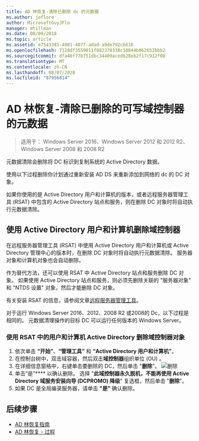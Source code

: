 ```yaml
---
title: AD 林恢复-清除已删除 dc 的元数据
ms.author: joflore
author: MicrosoftGuyJFlo
manager: mtillman
ms.date: 08/09/2018
ms.topic: article
ms.assetid: e7543381-4081-407f-adad-a9de792c6616
ms.openlocfilehash: 7128df3559011f882378338c10844b062652bbb2
ms.sourcegitcommit: dfa48f77b751dbc34409aced628eb2f17c912f08
ms.translationtype: MT
ms.contentlocale: zh-CN
ms.lasthandoff: 08/07/2020
ms.locfileid: "87956814"
---
```

# <a name="ad-forest-recovery---cleaning-metadata-of-removed-writable-domain-controllers"></a>AD 林恢复-清除已删除的可写域控制器的元数据

>适用于： Windows Server 2016、Windows Server 2012 和 2012 R2、Windows Server 2008 和 2008 R2

元数据清除会删除将 DC 标识到复制系统的 Active Directory 数据。

使用以下过程删除你计划通过重新安装 AD DS 来重新添加到网络的 dc 的 DC 对象。

如果你使用的是 Active Directory 用户和计算机的版本，或者远程服务器管理工具 (RSAT) 中包含的 Active Directory 站点和服务，则在删除 DC 对象时将自动执行元数据清除。

## <a name="deleting-a-domain-controller-using-active-directory-users-and-computers"></a>使用 Active Directory 用户和计算机删除域控制器

在远程服务器管理工具 (RSAT) 中使用 Active Directory 用户和计算机或 Active Directory 管理中心的版本时，在删除 DC 对象时将自动执行元数据清除。 服务器对象和计算机对象也会自动删除。

作为替代方法，还可以使用 RSAT 中 Active Directory 站点和服务删除 DC 对象。 如果使用 Active Directory 站点和服务，则必须先删除关联的 "服务器对象" 和 "NTDS 设置" 对象，然后才能删除 DC 对象。

有关安装 RSAT 的信息，请参阅文章[远程服务器管理工具](../../../remote/remote-server-administration-tools.md)。

对于运行 Windows Server 2016、2012、2008 R2 或2008的 Dc，以下过程是相同的。 元数据清理操作的目标 DC 可以运行任何版本的 Windows Server。

### <a name="to-delete-a-domain-controller-object-using-active-directory-users-and-computers-in-rsat"></a>使用 RSAT 中的用户和计算机 Active Directory 删除域控制器对象

1. 依次单击 **“开始”**、**“管理工具”** 和 **“Active Directory 用户和计算机”**。
2. 在控制台树中，双击域容器，然后双击**域控制器**组织单位 (OU) 。
3. 在详细信息窗格中，右键单击要删除的 DC，然后单击 "**删除**"。
   ![删除](media/AD-Forest-Recovery-Cleaning-Metadata/delete1.png)
4. 单击“是”**** 以确认删除。 选择 "**此域控制器永久脱机，不能再使用 Active Directory 域服务安装向导 (DCPROMO) 降级**" 复选框，然后单击 "**删除**"。
5. 如果 DC 是全局编录服务器，请单击 **"是"** 确认删除。

## <a name="next-steps"></a>后续步骤

- [AD 林恢复指南](AD-Forest-Recovery-Guide.md)
- [AD 林恢复 - 过程](AD-Forest-Recovery-Procedures.md)
